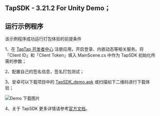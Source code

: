 ## TapSDK - 3.21.2 For Unity Demo；

## 运行示例程序

该示例程序成功运行打包体验的前提条件

1、在 [TapTap 开发者中心](https://developer.taptap.com/) 注册应用，开启登录、内嵌动态等相关服务。将「Client ID」和「Client Token」填入 MainScene.cs 中作为 TapSDK 初始化所需的参数；

2、配置自己的签名信息，签名打包测试；

3、安卓可以下载项目中的 [TapSDK_demo.apk](https://capacity-files.lcfile.com/5yNGk2gdsDtGke5rT1JEK1T4wKkGi6hw/Tds_demo.apk) 或扫描如下二维码进行下载体验；

![Demo 下载图片](https://capacity-files.lcfile.com/qoLkprIYYYnYkkVTkcFhem7lyfTcDFWp/1_998511691_171_85_3_756532431_1317364d26b580b6923644a28fd00c64.png)

4、关于 TapSDK 更多详情请参考[官方文档](https://developer.taptap.com/docs/sdk/)。

